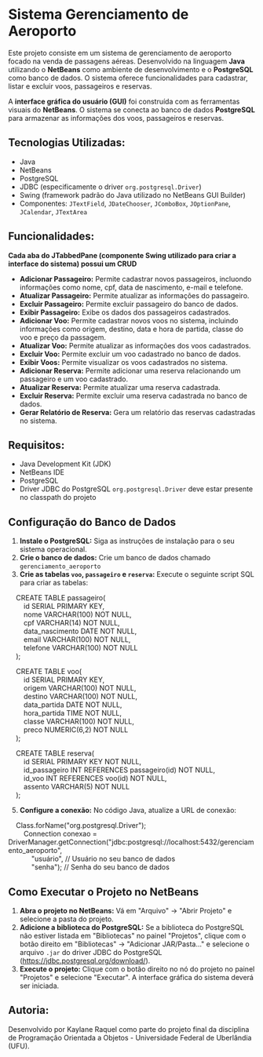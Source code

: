 # Sistema Gerenciamento de Aeroporto

Este projeto consiste em um sistema de gerenciamento de aeroporto focado na venda de passagens aéreas. Desenvolvido na linguagem **Java** utilizando o **NetBeans** como ambiente de desenvolvimento e o **PostgreSQL** como banco de dados. O sistema oferece funcionalidades para cadastrar, listar e excluir voos, passageiros e reservas.

A **interface gráfica do usuário (GUI)** foi construída com as ferramentas visuais do **NetBeans**. O sistema se conecta ao banco de dados **PostgreSQL** para armazenar as informações dos voos, passageiros e reservas.

## Tecnologias Utilizadas:

- Java
- NetBeans
- PostgreSQL
- JDBC (especificamente o driver `org.postgresql.Driver`)
- Swing (framework padrão do Java utilizado no NetBeans GUI Builder)
- Componentes: `JTextField`, `JDateChooser`, `JComboBox`, `JOptionPane`, `JCalendar`, `JTextArea`

## Funcionalidades:

**Cada aba do JTabbedPane (componente Swing utilizado para criar a interface do sistema) possui um CRUD**

- **Adicionar Passageiro:** Permite cadastrar novos passageiros, incluondo informações como nome, cpf, data de nascimento, e-mail e telefone.
- **Atualizar Passageiro:** Permite atualizar as informações do passageiro.
- **Excluir Passageiro:** Permite excluir passageiro do banco de dados.
- **Exibir Passageiro:** Exibe os dados dos passageiros cadastrados.
- **Adicionar Voo:** Permite cadastrar novos voos no sistema, incluindo informações como origem, destino, data e hora de partida, classe do voo e preço da passagem.
- **Atualizar Voo:** Permite atualizar as informações dos voos cadastrados.
- **Excluir Voo:** Permite excluir um voo cadastrado no banco de dados.
- **Exibir Voos:** Permite visualizar os voos cadastrados no sistema.
- **Adicionar Reserva:** Permite adicionar uma reserva relacionando um passageiro e um voo cadastrado.
- **Atualizar Reserva:** Permite atualizar uma reserva cadastrada.
- **Excluir Reserva:** Permite excluir uma reserva cadastrada no banco de dados.
- **Gerar Relatório de Reserva:** Gera um relatório das reservas cadastradas no sistema.

## Requisitos:

- Java Development Kit (JDK)
- NetBeans IDE
- PostgreSQL
- Driver JDBC do PostgreSQL `org.postgresql.Driver` deve estar presente no classpath do projeto

## Configuração do Banco de Dados

1.  **Instale o PostgreSQL:** Siga as instruções de instalação para o seu sistema operacional.
2.  **Crie o banco de dados:** Crie um banco de dados chamado `gerenciamento_aeroporto`
3.  **Crie as tabelas `voo`, `passageiro` e `reserva`:** Execute o seguinte script SQL para criar as tabelas:

&nbsp;&nbsp;&nbsp;&nbsp;CREATE TABLE passageiro(\
&nbsp;&nbsp;&nbsp;&nbsp;&nbsp;&nbsp;&nbsp;&nbsp;id SERIAL PRIMARY KEY,\
&nbsp;&nbsp;&nbsp;&nbsp;&nbsp;&nbsp;&nbsp;&nbsp;nome VARCHAR(100) NOT NULL,\
&nbsp;&nbsp;&nbsp;&nbsp;&nbsp;&nbsp;&nbsp;&nbsp;cpf VARCHAR(14) NOT NULL,\
&nbsp;&nbsp;&nbsp;&nbsp;&nbsp;&nbsp;&nbsp;&nbsp;data_nascimento DATE NOT NULL,\
&nbsp;&nbsp;&nbsp;&nbsp;&nbsp;&nbsp;&nbsp;&nbsp;email VARCHAR(100) NOT NULL,\
&nbsp;&nbsp;&nbsp;&nbsp;&nbsp;&nbsp;&nbsp;&nbsp;telefone VARCHAR(100) NOT NULL\
&nbsp;&nbsp;&nbsp;&nbsp;);

&nbsp;&nbsp;&nbsp;&nbsp;CREATE TABLE voo(\
&nbsp;&nbsp;&nbsp;&nbsp;&nbsp;&nbsp;&nbsp;&nbsp;id SERIAL PRIMARY KEY,\
&nbsp;&nbsp;&nbsp;&nbsp;&nbsp;&nbsp;&nbsp;&nbsp;origem VARCHAR(100) NOT NULL,\
&nbsp;&nbsp;&nbsp;&nbsp;&nbsp;&nbsp;&nbsp;&nbsp;destino VARCHAR(100) NOT NULL,\
&nbsp;&nbsp;&nbsp;&nbsp;&nbsp;&nbsp;&nbsp;&nbsp;data_partida DATE NOT NULL,\
&nbsp;&nbsp;&nbsp;&nbsp;&nbsp;&nbsp;&nbsp;&nbsp;hora_partida TIME NOT NULL,\
&nbsp;&nbsp;&nbsp;&nbsp;&nbsp;&nbsp;&nbsp;&nbsp;classe VARCHAR(100) NOT NULL,\
&nbsp;&nbsp;&nbsp;&nbsp;&nbsp;&nbsp;&nbsp;&nbsp;preco NUMERIC(6,2) NOT NULL\
&nbsp;&nbsp;&nbsp;&nbsp;);

&nbsp;&nbsp;&nbsp;&nbsp;CREATE TABLE reserva(\
&nbsp;&nbsp;&nbsp;&nbsp;&nbsp;&nbsp;&nbsp;&nbsp;id SERIAL PRIMARY KEY NOT NULL,\
&nbsp;&nbsp;&nbsp;&nbsp;&nbsp;&nbsp;&nbsp;&nbsp;id_passageiro INT REFERENCES passageiro(id) NOT NULL,\
&nbsp;&nbsp;&nbsp;&nbsp;&nbsp;&nbsp;&nbsp;&nbsp;id_voo INT REFERENCES voo(id) NOT NULL,\
&nbsp;&nbsp;&nbsp;&nbsp;&nbsp;&nbsp;&nbsp;&nbsp;assento VARCHAR(5) NOT NULL\
&nbsp;&nbsp;&nbsp;&nbsp;);

5.  **Configure a conexão:** No código Java, atualize a URL de conexão:

&nbsp;&nbsp;&nbsp;&nbsp;Class.forName("org.postgresql.Driver");\
&nbsp;&nbsp;&nbsp;&nbsp;&nbsp;&nbsp;&nbsp;&nbsp;Connection conexao = DriverManager.getConnection("jdbc:postgresql://localhost:5432/gerenciamento_aeroporto",\
&nbsp;&nbsp;&nbsp;&nbsp;&nbsp;&nbsp;&nbsp;&nbsp;&nbsp;&nbsp;&nbsp;&nbsp;"usuário", // Usuário no seu banco de dados\
&nbsp;&nbsp;&nbsp;&nbsp;&nbsp;&nbsp;&nbsp;&nbsp;&nbsp;&nbsp;&nbsp;&nbsp;"senha"); // Senha do seu banco de dados

## Como Executar o Projeto no NetBeans

1.  **Abra o projeto no NetBeans:** Vá em "Arquivo" -> "Abrir Projeto" e selecione a pasta do projeto.
2.  **Adicione a biblioteca do PostgreSQL:** Se a biblioteca do PostgreSQL não estiver listada em "Bibliotecas" no painel "Projetos", clique com o botão direito em "Bibliotecas" -> "Adicionar JAR/Pasta..." e selecione o arquivo `.jar` do driver JDBC do PostgreSQL (https://jdbc.postgresql.org/download/).
3.  **Execute o projeto:** Clique com o botão direito no nó do projeto no painel "Projetos" e selecione "Executar". A interface gráfica do sistema deverá ser iniciada.

## Autoria:

Desenvolvido por Kaylane Raquel como parte do projeto final da disciplina de Programação Orientada a Objetos - Universidade Federal de Uberlândia (UFU).
